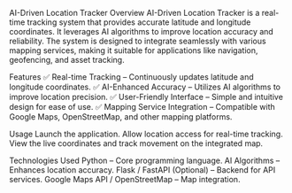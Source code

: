 AI-Driven Location Tracker
Overview
AI-Driven Location Tracker is a real-time tracking system that provides accurate latitude and longitude coordinates. It leverages AI algorithms to improve location accuracy and reliability. The system is designed to integrate seamlessly with various mapping services, making it suitable for applications like navigation, geofencing, and asset tracking.

Features
✅ Real-time Tracking – Continuously updates latitude and longitude coordinates.
✅ AI-Enhanced Accuracy – Utilizes AI algorithms to improve location precision.
✅ User-Friendly Interface – Simple and intuitive design for ease of use.
✅ Mapping Service Integration – Compatible with Google Maps, OpenStreetMap, and other mapping platforms.

Usage
Launch the application.
Allow location access for real-time tracking.
View the live coordinates and track movement on the integrated map.

Technologies Used
Python – Core programming language.
AI Algorithms – Enhances location accuracy.
Flask / FastAPI (Optional) – Backend for API services.
Google Maps API / OpenStreetMap – Map integration.
